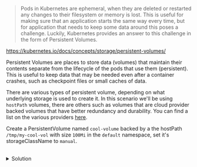 
> Pods in Kubernetes are ephemeral, when they are deleted or restarted any changes to their filesystem or memory is lost. This is useful for making sure that an application starts the same way every time, but for application that needs to keep some data around this poses a challenge. Luckily, Kubernetes provides an answer to this challenge in the form of Persistent Volumes.

https://kubernetes.io/docs/concepts/storage/persistent-volumes/

Persistent Volumes are places to store data (volumes) that maintain their contents separate from the lifecycle of the pods that use them (persistent). This is useful to keep data that may be needed even after a container crashes, such as checkpoint files or small caches of data.

There are various types of persistent volume, depending on what underlying storage is used to create it. In this scenario we'll be using `hostPath` volumes, there are others such as volumes that are cloud provider backed volumes that have better redundancy and durability. You can find a list on the various providers [here](https://kubernetes.io/docs/concepts/storage/persistent-volumes/#types-of-persistent-volumes).

Create a PersistentVolume named `cool-volume` backed by a the hostPath `/tmp/my-cool-vol` with size `100Mi` in the `default` namespace, set it's storageClassName to `manual`.

<br>
<details><summary>Solution</summary>
<br>
Kubectl doesn't have a create function for PersistentVolumes. To find a starting point, use something from the K8s docs such as [this PersistentVolume YAML](https://kubernetes.io/docs/tasks/configure-pod-container/configure-persistent-volume-storage/#create-a-persistentvolume) and adjust it for the requirements.

```plain
kubectl apply -f - <<EOF

apiVersion: v1
kind: PersistentVolume
metadata:
  name: cool-volume #changed
  namespace: default #added
  labels:
    type: local
spec:
  storageClassName: manual #make sure to include
  capacity:
    storage: 100Mi #changed
  accessModes:
    - ReadWriteOnce
  hostPath:
    path: "/tmp/my-cool-vol" #changed

EOF
```{{exec}}

</details>
